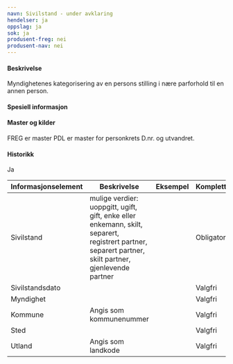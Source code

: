 ```yaml
---
navn: Sivilstand - under avklaring
hendelser: ja
oppslag: ja
sok: ja
produsent-freg: nei
produsent-nav: nei
---
```


#### Beskrivelse

Myndighetenes kategorisering av en persons stilling i nære parforhold til en annen person.

#### Spesiell informasjon



#### Master og kilder

FREG er master
PDL er master for personkrets D.nr. og utvandret.



#### Historikk

Ja

| Informasjonselement | Beskrivelse | Eksempel | Kompletthet | Kvalitet |
|--|--|--|--|--|
| Sivilstand | mulige verdier: uoppgitt, ugift, gift, enke eller enkemann, skilt, separert, registrert partner, separert partner, skilt partner, gjenlevende partner | | Obligatorisk | |
| Sivilstandsdato | | | Valgfri | |
| Myndighet | | | Valgfri | |
| Kommune | Angis som kommunenummer | | Valgfri | |
| Sted | | | Valgfri | |
| Utland | Angis som landkode | | Valgfri | |





